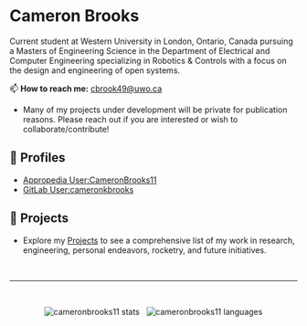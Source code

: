 # Cameron Brooks

Current student at Western University in London, Ontario, Canada pursuing a Masters of Engineering Science in the Department of Electrical and Computer Engineering specializing in Robotics & Controls with a focus on the design and engineering of open systems.

📫 **How to reach me:** <cbrook49@uwo.ca>

- Many of my projects under development will be private for publication reasons. Please reach out if you are interested or wish to collaborate/contribute!

## 👤 Profiles

- [Appropedia User:CameronBrooks11](https://www.appropedia.org/User:CameronBrooks11)
- [GitLab User:cameronkbrooks](https://gitlab.com/cameronkbrooks)

## 📂 Projects

- Explore my [Projects](./PROJECTS.md) to see a comprehensive list of my work in research, engineering, personal endeavors, rocketry, and future initiatives.

<br>

---

<br>

<p align="center">
  <img
    src="https://github-readme-stats.vercel.app/api?username=cameronbrooks11&show_icons=true&theme=tokyonight&card_width=500"
    alt="cameronbrooks11 stats" />
  &nbsp;
  <img
    src="https://github-readme-stats.vercel.app/api/top-langs/?username=cameronbrooks11&theme=tokyonight&langs_count=8&card_width=500&card_height=500"
    alt="cameronbrooks11 languages" />
</p>
